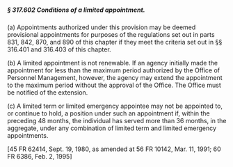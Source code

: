 ##### § 317.602 Conditions of a limited appointment. #####

(a) Appointments authorized under this provision may be deemed provisional appointments for purposes of the regulations set out in parts 831, 842, 870, and 890 of this chapter if they meet the criteria set out in §§ 316.401 and 316.403 of this chapter.

(b) A limited appointment is not renewable. If an agency initially made the appointment for less than the maximum period authorized by the Office of Personnel Management, however, the agency may extend the appointment to the maximum period without the approval of the Office. The Office must be notified of the extension.

(c) A limited term or limited emergency appointee may not be appointed to, or continue to hold, a position under such an appointment if, within the preceding 48 months, the individual has served more than 36 months, in the aggregate, under any combination of limited term and limited emergency appointments.

[45 FR 62414, Sept. 19, 1980, as amended at 56 FR 10142, Mar. 11, 1991; 60 FR 6386, Feb. 2, 1995]